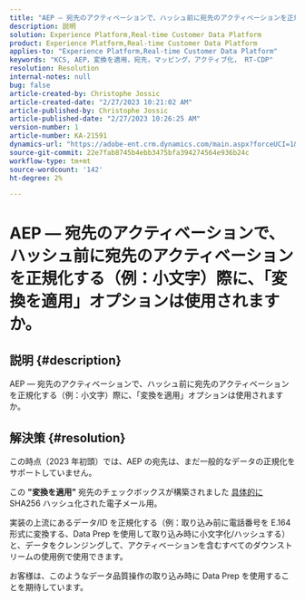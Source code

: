 ```yaml
---
title: "AEP — 宛先のアクティベーションで、ハッシュ前に宛先のアクティベーションを正規化する（例：小文字）際に、「変換を適用」オプションは使用されますか？"
description: 説明
solution: Experience Platform,Real-time Customer Data Platform
product: Experience Platform,Real-time Customer Data Platform
applies-to: "Experience Platform,Real-time Customer Data Platform"
keywords: "KCS, AEP，変換を適用，宛先，マッピング，アクティブ化， RT-CDP"
resolution: Resolution
internal-notes: null
bug: false
article-created-by: Christophe Jossic
article-created-date: "2/27/2023 10:21:02 AM"
article-published-by: Christophe Jossic
article-published-date: "2/27/2023 10:26:25 AM"
version-number: 1
article-number: KA-21591
dynamics-url: "https://adobe-ent.crm.dynamics.com/main.aspx?forceUCI=1&pagetype=entityrecord&etn=knowledgearticle&id=aac6106d-88b6-ed11-83fe-6045bd006a22"
source-git-commit: 22e7fab8745b4ebb3475bfa394274564e936b24c
workflow-type: tm+mt
source-wordcount: '142'
ht-degree: 2%

---
```


# AEP — 宛先のアクティベーションで、ハッシュ前に宛先のアクティベーションを正規化する（例：小文字）際に、「変換を適用」オプションは使用されますか。

## 説明 {#description}

AEP — 宛先のアクティベーションで、ハッシュ前に宛先のアクティベーションを正規化する（例：小文字）際に、「変換を適用」オプションは使用されますか。

## 解決策 {#resolution}


この時点（2023 年初頭）では、AEP の宛先は、まだ一般的なデータの正規化をサポートしていません。

この <b>&quot;変換を適用&quot;</b> 宛先のチェックボックスが構築されました <u>具体的に</u> SHA256 ハッシュ化された電子メール用。

実装の上流にあるデータ/ID を正規化する（例：取り込み前に電話番号を E.164 形式に変換する、Data Prep を使用して取り込み時に小文字化/ハッシュする）と、データをクレンジングして、アクティベーションを含むすべてのダウンストリームの使用例で使用できます。

お客様は、このようなデータ品質操作の取り込み時に Data Prep を使用することを期待しています。





